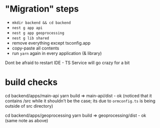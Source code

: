 # "Migration" steps

* `mkdir backend && cd backend`
* `nest g app api`
* `nest g app geoprocessing`
* `nest g lib shared`
* remove everything except tsconfig.app
* copy-paste all contents
* run `yarn` again in every application (& library)

Dont be afraid to restart IDE - TS Service will go crazy for a bit

# build checks

cd backend/apps/main-api
yarn build => main-api/dist - ok
(noticed that it contains /src while it shouldn't be the case; its due to `ormconfig.ts` is being outside of src directory)

cd backend/apps/geoprocessing
yarn build => geoprocessing/dist - ok
(same note as above)
